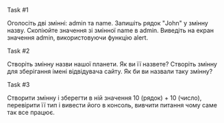 Task #1

Оголосіть дві змінні: admin та name. Запишіть рядок "John" у змінну назву. Скопіюйте значення зі змінної name в admin. Виведіть на екран значення admin, використовуючи функцію alert.

Task #2

Створіть змінну назви нашої планети. Як ви її назвете? Створіть змінну для зберігання імені відвідувача сайту. Як би ви назвали таку змінну?

Task #3

Створити змінну і зберегти в ній значення 10 (рядок) + 10 (число), перевірити її тип і вивести його в консоль, вивчити питання чому саме так все працює.